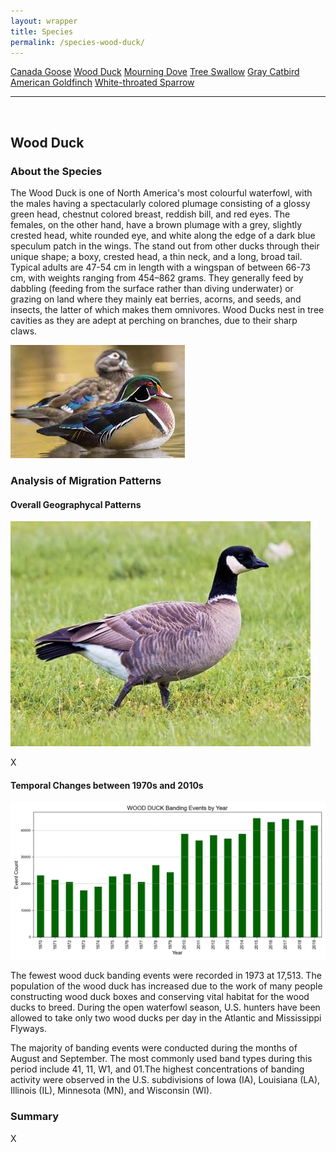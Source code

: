 ```yaml
---
layout: wrapper
title: Species
permalink: /species-wood-duck/
---
```

<div class="flex">
    <a href="/species/" class="button">Canada Goose</a>
    <a href="/species-wood-duck/" class="button">Wood Duck</a>
    <a href="/species-mourning-dove/" class="button">Mourning Dove</a>
    <a href="/species-tree-swallow/" class="button">Tree Swallow</a>
    <a href="/species-gray-catbird/" class="button">Gray Catbird</a>
    <a href="/species-american-goldfinch/" class="button">American Goldfinch</a>
    <a href="/species-white-throated-sparrow/" class="button">White-throated Sparrow</a>
</div>
<hr>
<br>
<h2>Wood Duck</h2>
<div>
    <h3>About the Species</h3>
    <div>
      <p>The Wood Duck is one of North America's most colourful waterfowl, with the males having a spectacularly colored plumage consisting of a glossy green head, chestnut colored breast, reddish bill, and red eyes. The females, on the other hand, have a brown plumage with a grey, slightly crested head, white rounded eye, and white along the edge of a dark blue speculum patch in the wings. The stand out from other ducks through their unique shape; a boxy, crested head, a thin neck, and a long, broad tail. Typical adults are  47-54 cm in length with a wingspan of between 66-73 cm, with weights ranging from 454–862 grams. They generally feed by dabbling (feeding from the surface rather than diving underwater) or grazing on land where they mainly eat berries, acorns, and seeds, and insects, the latter of which makes them omnivores. Wood Ducks nest in tree cavities as they are adept at perching on branches, due to their sharp claws.</p>
      <img src="/figures/wood-duck.jpeg" alt="https://abcbirds.org/bird/wood-duck/" class="image">
    </div>
</div>

<div>
    <h3>Analysis of Migration Patterns</h3>
    <div>
        <h4>Overall Geographycal Patterns</h4>
        <img src="/figures/canada_goose.jpg" alt="Canada Goose" class="image">
        <p>X</p>
    </div>
    <div>
        <h4>Temporal Changes between 1970s and 2010s</h4>
        <img src="/figures/species-banding/wood_duck_banding_by_year.png" alt="wood_duck_banding_by_year"  class="graph-img">
        <p>The fewest wood duck banding events were recorded in 1973 at 17,513. The population of the wood duck has increased due to the work of many people constructing wood duck boxes and conserving vital habitat for the wood ducks to breed. During the open waterfowl season, U.S. hunters have been allowed to take only two wood ducks per day in the Atlantic and Mississippi Flyways.</p>
        <p>The majority of banding events were conducted during the months of August and September. The most commonly used band types during this period include 41, 11, W1, and 01.The highest concentrations of banding activity were observed in the U.S. subdivisions of Iowa (IA), Louisiana (LA), Illinois (IL), Minnesota (MN), and Wisconsin (WI).</p>
    </div>
    <div>
        <h3>Summary</h3>
        <p>X</p>
    </div>


</div>